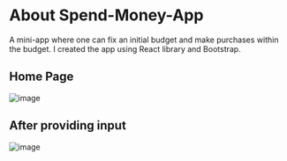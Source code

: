 # About Spend-Money-App
A mini-app where one can fix an initial budget and make purchases within the budget. I created the app using React library and Bootstrap. 

## Home Page
![image](https://github.com/AbinayaPandurangan/react-hands-on-project-spendmoneyapp/assets/126263123/7ac27c54-fbc6-4ae3-9c55-84a3918e5345)

## After providing input
![image](https://github.com/AbinayaPandurangan/react-hands-on-project-spendmoneyapp/assets/126263123/a84ef40b-b9be-4aee-9fda-61a1adef8faf)


